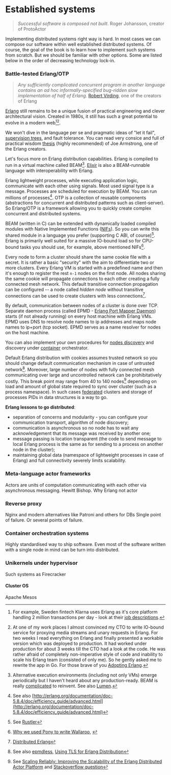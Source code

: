 # Established systems

> *Successful software is composed not built.*
 Roger Johansson, creator of ProtoActor

Implementing distributed systems right way is hard. In most cases we can compose our software within well established distributed systems. Of course, the goal of the book is to learn how to implement such systems from scratch. But we should be familiar with other options. Some are listed below in the order of decreasing technology lock-in.


### Battle-tested Erlang/OTP

> *Any sufficiently complicated concurrent program in another language contains an ad hoc informally-specified bug-ridden slow implementation of half of Erlang.*
[Robert Virding](https://rvirding.blogspot.com/2008/01/virdings-first-rule-of-programming.html), one of the creators of Erlang

[Erlang](https://www.erlang.org) still remains to be a unique fusion of practical engineering and clever architectural vision. Created in 1980s, it still has such a great potential to evolve in a modern web[^klarna][^my_experience].

We won't dive in the language per se and pragmatic ideas of "let it fail", [supervision trees](https://adoptingerlang.org/docs/development/supervision_trees/), and fault tolerance. You can read very consice and full of practical wisdom [thesis](https://erlang.org/download/armstrong_thesis_2003.pdf) (highly recommended) of Joe Armstrong, one of the Erlang creators.

Let's focus more on Erlang distribution capabilities. Erlang is compiled to run in a virtual machine called BEAM[^lumen]. [Elixir](https://elixir-lang.org/) is also a BEAM-runnable language with interoperability with Erlang.

Erlang lightweight processes, while executing application logic, communicate with each other using signals. Most used signal type is a message. Processes are scheduled for execution by BEAM. You can run millions of processes[^erlang_limits]. OTP is a collection of reusable components (abstractions for concurrent and distributed patterns such as client-server). So Erlang/OTP is a framework allowing you to quickly create complex concurrent and distributed systems.

BEAM (written in C) can be extended with dynamically loaded compiled modules with Native Implemented Functions ([NIFs](https://www.erlang.org/doc/tutorial/nif.html)). So you can write this shared module in a language you prefer (supporting C ABI, of course)[^rustler].  
Erlang is primarily well suited for a massive IO-bound load so for CPU-bound tasks you should use, for example, above mentioned NIFs[^erlang_io_bound].

Every node to form a cluster should share the same cookie file with a secret. It is rather a basic "security" with the aim to differentiate two or more clusters.
Every Erlang VM is started with a predefined name and then it's enough to register the rest `n-1` nodes on the first node. All nodes sharing the same cookie will propagate connections to each other creating a fully connected mesh network. This default transitive connection propagation can be configured -- a node called *hidden node* without transitive connections can be used to create clusters with less connections[^erlang_distribution].

By default, communication between nodes of a cluster is done over TCP.  Separate daemon process (called EPMD - [Erlang Port Mapper Daemon](https://www.erlang.org/doc/man/epmd.html)) starts (if not already running) on every host machine with Erlang VMs. EPMD uses DNS to resolve node names to ip addresses and maps node names to ip+port (tcp socket). EPMD serves as a name resolver for nodes on the host machine.

You can also implement your own procedures for [nodes discovery](https://www.erlang.org/doc/apps/erts/alt_disco.html) and discovery under [container](https://contactchanaka.medium.com/erlang-cluster-peer-discovery-on-kubernetes-aa2ed15663f9) orchestrator.

Default Erlang distribution with cookies assumes trusted network so you should change default communication mechanism in case of untrusted network[^epmdless]. Moreover, large number of nodes with fully connected mesh communicating over large and uncontrolled network can be prohibitatively costly. This break point may range from 40 to 140 nodes[^erlang_scale] depending on load and amount of global state required to sync over cluster (such as a process namespace). In such cases [federated](https://www.infoq.com/presentations/erland-scale-10000-nodes/) clusters and storage of processes PIDs in data structures is a way to go.

**Erlang lessons to go distributed**:
* separation of concerns and modularity - you can configure your communication transport, algorithm of node discovery;
* communication is asynchronous so no node has to wait any acknowledgement that its message was received by another one;
* message passing is location transparent (the code to send message to local Erlang process is the same as for sending to a process on another node in the cluster);
* maintaining global data (namespace of lightweight processes in case of Erlang) and full connectivity severely limits scalability.

### Meta-language actor frameworks

Actors are units of computation communicating with each other via asynchronous messaging. 
Hewitt Bishop. Why Erlang not actor

### Reverse proxy

Nginx and modern alternatives like 
Patroni and others for DBs
Single point of failure. Or several points of failure.


### Container orchestration systems

Highly standardised way to ship software. Even most of the software written with a single node in mind can be turn into distributed.

### Unikernels under hypervisor

Such systems as Firecracker



#### Cluster OS

 Apache Mesos

[^klarna]: For example, Sweden fintech Klarna uses Erlang as it's core platform handling 2 million transactions per day - look at their [job descriptions](https://jobs.lever.co/klarna?team=Engineering).

[^my_experience]: At one of my work places I almost convinced my CTO to write IO-bound service for proxying media streams and unary requests in Erlang. For two weeks I read everything on Erlang and finally presented a workable version which was deployed to production. It had worked under production for about 3 weeks till the CTO had a look at the code. He was rather afraid of completely non-imperative style of code and inability to scale his Erlang team (consisted of only me). So he gently asked me to rewrite the app in Go. For those brave of you [Adopting Erlang](https://adoptingerlang.org/).

[^lumen]: Alternative execution environments (including not only VMs) emerge periodically but I haven't heard about any production-ready. BEAM is really [complicated](https://blog.stenmans.org/theBeamBook/) to reinvent. See also [Lumen](https://github.com/lumen/lumen).

[^erlang_limits]: See also [http://erlang.org/documentation/doc-5.8.4/doc/efficiency_guide/advanced.html](http://erlang.org/documentation/doc-5.8.4/doc/efficiency_guide/advanced.html)

[^rustler]: See [Rustler](https://github.com/rusterlium/rustler)

[^erlang_io_bound]: [Why we used Pony to write Wallaroo](https://news.ycombinator.com/item?id=15558051), [](https://stackoverflow.com/questions/32846615/what-is-the-best-way-of-doing-computationally-intensive-tasks-in-erlang-w-o-scal)

[^erlang_distribution]: [Distributed Erlang](https://www.erlang.org/doc/reference_manual/distributed.html)

[^epmdless]: See also [epmdless](https://github.com/tsloughter/epmdless), [Using TLS for Erlang Distribution](https://www.erlang.org/doc/apps/ssl/ssl_distribution.html)

[^erlang_scale]: See [Scaling Reliably: Improving the Scalability of the Erlang Distributed Actor Platform](https://arxiv.org/pdf/1704.07234.pdf) and [Stackoverflow question](https://stackoverflow.com/questions/5044574/how-scalable-is-distributed-erlang)
